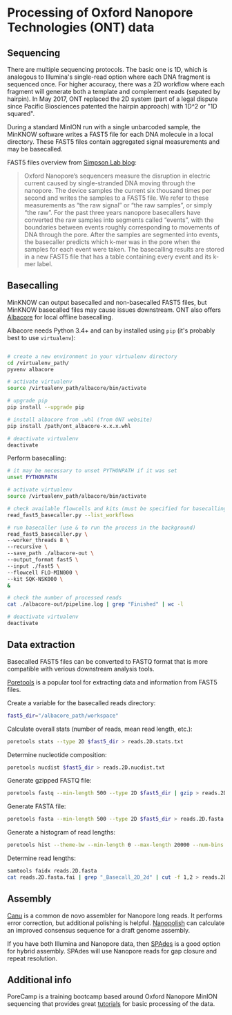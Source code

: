 # Processing of Oxford Nanopore Technologies (ONT) data


## Sequencing

There are multiple sequencing protocols. The basic one is 1D, which is analogous to Illumina's single-read option where each DNA fragment is sequenced once. For higher accuracy, there was a 2D workflow where each fragment will generate both a template and complement reads (sepated by hairpin). In May 2017, ONT replaced the 2D system (part of a legal dispute since Pacific Biosciences patented the hairpin approach) with 1D^2 or "1D squared". 

During a standard MinION run with a single unbarcoded sample, the MinKNOW software writes a FAST5 file for each DNA molecule in a local directory. These FAST5 files contain aggregated signal measurements and may be basecalled.

FAST5 files overview from [Simpson Lab blog](http://simpsonlab.github.io/2017/09/06/nanopolish-v0.8.0/):
> Oxford Nanopore’s sequencers measure the disruption in electric current caused by single-stranded DNA moving through the nanopore. The device samples the current six thousand times per second and writes the samples to a FAST5 file. We refer to these measurements as “the raw signal” or “the raw samples”, or simply “the raw”. For the past three years nanopore basecallers have converted the raw samples into segments called “events”, with the boundaries between events roughly corresponding to movements of DNA through the pore. After the samples are segmented into events, the basecaller predicts which k-mer was in the pore when the samples for each event were taken. The basecalling results are stored in a new FAST5 file that has a table containing every event and its k-mer label.

## Basecalling

MinKNOW can output basecalled and non-basecalled FAST5 files, but MinKNOW basecalled files may cause issues downstream. ONT also offers [Albacore](https://community.nanoporetech.com/protocols/albacore-offline-basecalli/v/abec_2003_v1_revx_29nov2016) for local offline basecalling.

Albacore needs Python 3.4+ and can by installed using `pip` (it's probably best to use `virtualenv`):
```bash

# create a new environment in your virtualenv directory
cd /virtualenv_path/
pyvenv albacore

# activate virtualenv
source /virtualenv_path/albacore/bin/activate

# upgrade pip
pip install --upgrade pip

# install albacore from .whl (from ONT website)
pip install /path/ont_albacore-x.x.x.whl

# deactivate virtualenv
deactivate
```

Perform basecalling:
```bash
# it may be necessary to unset PYTHONPATH if it was set
unset PYTHONPATH

# activate virtualenv
source /virtualenv_path/albacore/bin/activate

# check available flowcells and kits (must be specified for basecalling)
read_fast5_basecaller.py --list_workflows

# run basecaller (use & to run the process in the background)
read_fast5_basecaller.py \
--worker_threads 8 \
--recursive \
--save_path ./albacore-out \
--output_format fast5 \
--input ./fast5 \
--flowcell FLO-MIN000 \
--kit SQK-NSK000 \
&

# check the number of processed reads
cat ./albacore-out/pipeline.log | grep "Finished" | wc -l

# deactivate virtualenv
deactivate
```

## Data extraction

Basecalled FAST5 files can be converted to FASTQ format that is more compatible with verious downstream analysis tools.

[Poretools](http://poretools.readthedocs.io/) is a popular tool for extracting data and information from FAST5 files.

Create a variable for the basecalled reads directory:
```bash
fast5_dir="/albacore_path/workspace"
```

Calculate overall stats (number of reads, mean read length, etc.):
```bash
poretools stats --type 2D $fast5_dir > reads.2D.stats.txt
```

Determine nucleotide composition:
```bash
poretools nucdist $fast5_dir > reads.2D.nucdist.txt
```

Generate gzipped FASTQ file:
```bash
poretools fastq --min-length 500 --type 2D $fast5_dir | gzip > reads.2D.fastq.gz
```

Generate FASTA file:
```bash
poretools fasta --min-length 500 --type 2D $fast5_dir > reads.2D.fasta
```

Generate a histogram of read lengths:
```bash
poretools hist --theme-bw --min-length 0 --max-length 20000 --num-bins 39 --saveas reads.2D.hist.png $fast5_dir
```

Determine read lengths:
```bash
samtools faidx reads.2D.fasta
cat reads.2D.fasta.fai | grep "_Basecall_2D_2d" | cut -f 1,2 > reads.2D.length.txt
```

## Assembly

[Canu](https://canu.readthedocs.io/) is a common de novo assembler for Nanopore long reads. It performs error correction, but additional polishing is helpful. [Nanopolish](https://github.com/jts/nanopolish) can calculate an improved consensus sequence for a draft genome assembly.

If you have both Illumina and Nanopore data, then [SPAdes](http://bioinf.spbau.ru/spades) is a good option for hybrid assembly. SPAdes will use Nanopore reads for gap closure and repeat resolution.

## Additional info

PoreCamp is a training bootcamp based around Oxford Nanopore MinION sequencing that provides great [tutorials](https://porecamp.github.io/2017/) for basic processing of the data.
